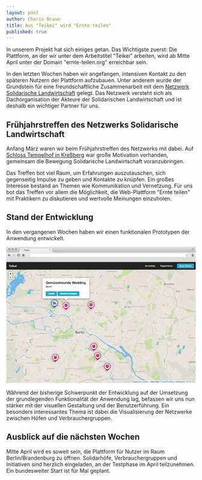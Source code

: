 ```yaml
---
layout: post
author: Charis Braun
title: Aus "Teikei" wird "Ernte teilen"
published: true
---
```


In unserem Projekt hat sich einiges getan. Das Wichtigste zuerst: Die Plattform, an der wir unter dem Arbeitstitel "Teikei" arbeiten, wird ab Mitte April unter der Domain "ernte-teilen.org" erreichbar sein.

In den letzten Wochen haben wir angefangen, intensiven Kontakt zu den späteren Nutzern der Plattform aufzubauen. Unter anderem wurde der Grundstein für eine freundschaftliche Zusammenarbeit mit dem [Netzwerk Solidarische Landwirtschaft](http://www.solidarische-landwirtschaft.org "Webseite Netzwerk Solidarische Landwirtschaft") gelegt. Das Netzwerk versteht sich als Dachorganisation der Akteure der Solidarischen Landwirtschaft und ist deshalb ein wichtiger Partner für uns.

## Frühjahrstreffen des Netzwerks Solidarische Landwirtschaft

Anfang März waren wir beim Frühjahrstreffen des Netzwerks mit dabei. Auf [Schloss Tempelhof in Kreßberg](http://www.schloss-tempelhof.de "Webseite Schloss Tempelhof") war große Motivation vorhanden, gemeinsam die Bewegung Solidarische Landwirtschaft voranzubringen.

Das Treffen bot viel Raum, um Erfahrungen auszutauschen, sich gegenseitig Impulse zu geben und Kontakte zu knüpfen. Ein großes Interesse bestand an Themen wie Kommunikation und Vernetzung. Für uns bot das Treffen vor allem die Möglichkeit, die Web-Plattform "Ernte teilen" mit Praktikern zu diskutieren und wertvolle Meinungen einzuholen.

## Stand der Entwicklung
In den vergangenen Wochen haben wir einen funktionalen Prototypen der Anwendung entwickelt.

![Screenshot der Webseite "Ernte teilen"](/img/posts/teikei-20130403.png "Screenshot der Webseite »Ernte teilen«")

Während der bisherige Schwerpunkt der Entwicklung auf der Umsetzung der grundlegenden Funktionalität der Anwendung lag, befassen wir uns nun stärker mit der visuellen Gestaltung und der Benutzerführung. Ein besonders interessantes Thema ist dabei die Visualisierung der Netzwerke zwischen Höfen und Verbrauchergruppen.

## Ausblick auf die nächsten Wochen
Mitte April wird es soweit sein, die Plattform für Nutzer im Raum Berlin/Brandenburg zu öffnen. Solidarhöfe, Verbrauchergruppen und Initiativen sind herzlich eingeladen, an der Testphase im April teilzunehmen. Ein bundesweiter Start ist für Mai geplant.
